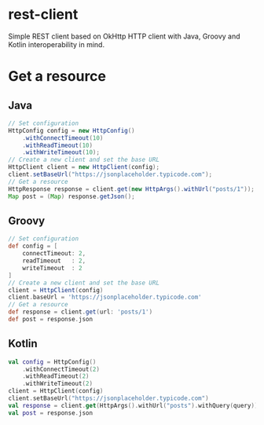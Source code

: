 # rest-client
Simple REST client based on OkHttp HTTP client with Java, Groovy and Kotlin interoperability in mind.
# Get a resource
## Java
```java
// Set configuration
HttpConfig config = new HttpConfig()
    .withConnectTimeout(10)
    .withReadTimeout(10)
    .withWriteTimeout(10);
// Create a new client and set the base URL
HttpClient client = new HttpClient(config);
client.setBaseUrl("https://jsonplaceholder.typicode.com");
// Get a resource
HttpResponse response = client.get(new HttpArgs().withUrl("posts/1"));
Map post = (Map) response.getJson();
```
## Groovy
```groovy
// Set configuration
def config = [
    connectTimeout: 2,
    readTimeout   : 2,
    writeTimeout  : 2
]
// Create a new client and set the base URL
client = HttpClient(config)
client.baseUrl = 'https://jsonplaceholder.typicode.com'
// Get a resource
def response = client.get(url: 'posts/1')
def post = response.json
```
## Kotlin
```kotlin
val config = HttpConfig()
    .withConnectTimeout(2)
    .withReadTimeout(2)
    .withWriteTimeout(2)
client = HttpClient(config)
client.setBaseUrl("https://jsonplaceholder.typicode.com")
val response = client.get(HttpArgs().withUrl("posts").withQuery(query))
val post = response.json
```
